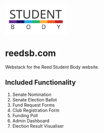<img src="assets/student-body-fulltext.svg" height="100">

# reedsb.com
Webstack for the Reed Student Body website.
## Included Functionality
1. Senate Nomination
2. Senate Election Ballot
3. Fund Request Forms
4. Club Registration Form
5. Funding Poll
6. Admin Dashboard
7. Election Result Visualiser
